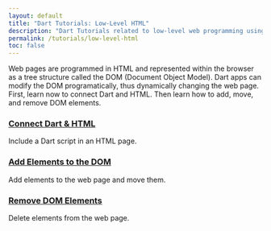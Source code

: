 ```yaml
---
layout: default
title: "Dart Tutorials: Low-Level HTML"
description: "Dart Tutorials related to low-level web programming using HTML."
permalink: /tutorials/low-level-html
toc: false
---
```


Web pages are programmed in HTML and represented within the browser as a tree structure
called the DOM (Document Object Model). Dart apps can modify the DOM programatically,
thus dynamically changing the web page. First, learn now to connect Dart and HTML.
Then learn how to add, move, and remove DOM elements.

<div class="card-grid">
  <div class="card">
    <h3><a href="/tutorials/low-level-html/connect-dart-html">Connect Dart & HTML</a></h3>
    <p>Include a Dart script in an HTML page.</p>
  </div>
  <div class="card">
    <h3><a href="/tutorials/low-level-html/add-elements">Add Elements to the DOM</a></h3>
    <p>Add elements to the web page and move them.</p>
  </div>
  <div class="card">
    <h3><a href="/tutorials/low-level-html/remove-elements">Remove DOM Elements</a></h3>
    <p>Delete elements from the web page.</p>
  </div>
</div>
